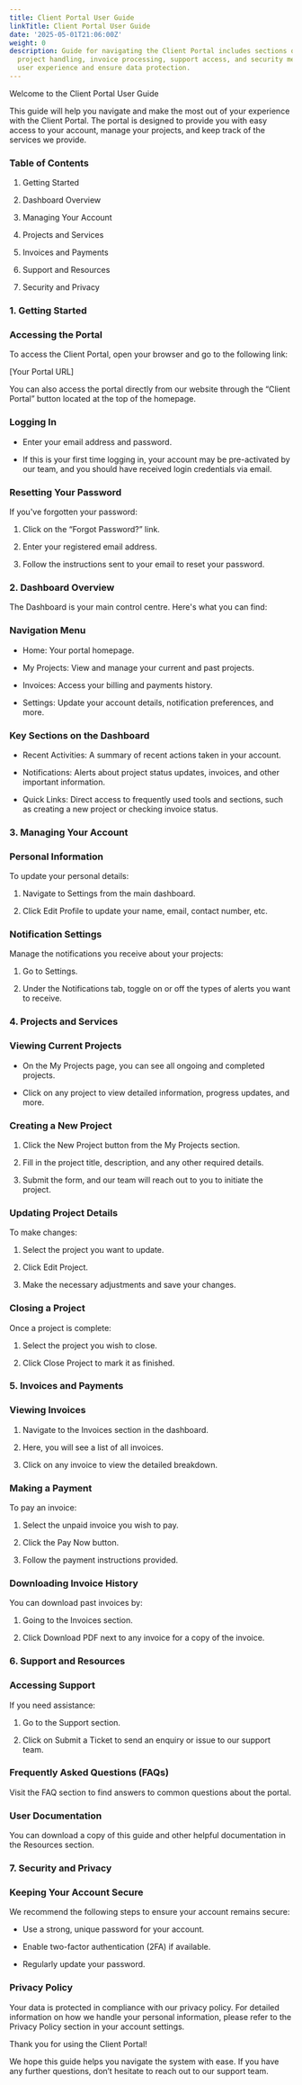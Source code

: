 ```yaml
---
title: Client Portal User Guide
linkTitle: Client Portal User Guide
date: '2025-05-01T21:06:00Z'
weight: 0
description: Guide for navigating the Client Portal includes sections on account management,
  project handling, invoice processing, support access, and security measures to enhance
  user experience and ensure data protection.
---
```



<!-- Unsupported block type: divider -->

Welcome to the Client Portal User Guide

This guide will help you navigate and make the most out of your experience with the Client Portal. The portal is designed to provide you with easy access to your account, manage your projects, and keep track of the services we provide.

<!-- Unsupported block type: divider -->

### Table of Contents

1. Getting Started

1. Dashboard Overview

1. Managing Your Account

1. Projects and Services

1. Invoices and Payments

1. Support and Resources

1. Security and Privacy

<!-- Unsupported block type: divider -->

### 1. Getting Started

### Accessing the Portal

To access the Client Portal, open your browser and go to the following link:

[Your Portal URL]

You can also access the portal directly from our website through the “Client Portal” button located at the top of the homepage.

### Logging In

- Enter your email address and password.

- If this is your first time logging in, your account may be pre-activated by our team, and you should have received login credentials via email.

### Resetting Your Password

If you've forgotten your password:

1. Click on the “Forgot Password?” link.

1. Enter your registered email address.

1. Follow the instructions sent to your email to reset your password.

<!-- Unsupported block type: divider -->

### 2. Dashboard Overview

The Dashboard is your main control centre. Here's what you can find:

### Navigation Menu

- Home: Your portal homepage.

- My Projects: View and manage your current and past projects.

- Invoices: Access your billing and payments history.

- Settings: Update your account details, notification preferences, and more.

### Key Sections on the Dashboard

- Recent Activities: A summary of recent actions taken in your account.

- Notifications: Alerts about project status updates, invoices, and other important information.

- Quick Links: Direct access to frequently used tools and sections, such as creating a new project or checking invoice status.

<!-- Unsupported block type: divider -->

### 3. Managing Your Account

### Personal Information

To update your personal details:

1. Navigate to Settings from the main dashboard.

1. Click Edit Profile to update your name, email, contact number, etc.

### Notification Settings

Manage the notifications you receive about your projects:

1. Go to Settings.

1. Under the Notifications tab, toggle on or off the types of alerts you want to receive.

<!-- Unsupported block type: divider -->

### 4. Projects and Services

### Viewing Current Projects

- On the My Projects page, you can see all ongoing and completed projects.

- Click on any project to view detailed information, progress updates, and more.

### Creating a New Project

1. Click the New Project button from the My Projects section.

1. Fill in the project title, description, and any other required details.

1. Submit the form, and our team will reach out to you to initiate the project.

### Updating Project Details

To make changes:

1. Select the project you want to update.

1. Click Edit Project.

1. Make the necessary adjustments and save your changes.

### Closing a Project

Once a project is complete:

1. Select the project you wish to close.

1. Click Close Project to mark it as finished.

<!-- Unsupported block type: divider -->

### 5. Invoices and Payments

### Viewing Invoices

1. Navigate to the Invoices section in the dashboard.

1. Here, you will see a list of all invoices.

1. Click on any invoice to view the detailed breakdown.

### Making a Payment

To pay an invoice:

1. Select the unpaid invoice you wish to pay.

1. Click the Pay Now button.

1. Follow the payment instructions provided.

### Downloading Invoice History

You can download past invoices by:

1. Going to the Invoices section.

1. Click Download PDF next to any invoice for a copy of the invoice.

<!-- Unsupported block type: divider -->

### 6. Support and Resources

### Accessing Support

If you need assistance:

1. Go to the Support section.

1. Click on Submit a Ticket to send an enquiry or issue to our support team.

### Frequently Asked Questions (FAQs)

Visit the FAQ section to find answers to common questions about the portal.

### User Documentation

You can download a copy of this guide and other helpful documentation in the Resources section.

<!-- Unsupported block type: divider -->

### 7. Security and Privacy

### Keeping Your Account Secure

We recommend the following steps to ensure your account remains secure:

- Use a strong, unique password for your account.

- Enable two-factor authentication (2FA) if available.

- Regularly update your password.

### Privacy Policy

Your data is protected in compliance with our privacy policy. For detailed information on how we handle your personal information, please refer to the Privacy Policy section in your account settings.

<!-- Unsupported block type: divider -->

Thank you for using the Client Portal!

We hope this guide helps you navigate the system with ease. If you have any further questions, don’t hesitate to reach out to our support team.
